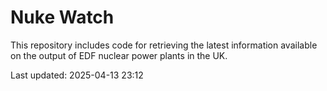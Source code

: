 # Nuke Watch

This repository includes code for retrieving the latest information available on the output of EDF nuclear power plants in the UK.

Last updated: 2025-04-13 23:12